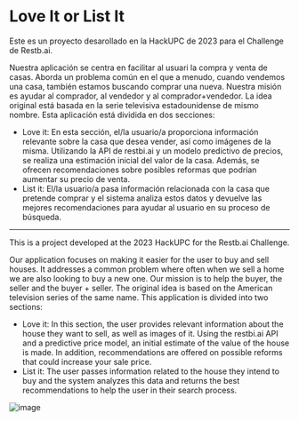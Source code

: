 # Love It or List It

Este es un proyecto desarollado en la HackUPC de 2023 para el Challenge de Restb.ai.

Nuestra aplicación se centra en facilitar al usuari la compra y venta de casas. Aborda un problema común en el que a menudo, cuando vendemos una casa, también estamos buscando comprar una nueva. Nuestra misión es ayudar al comprador, al vendedor y al comprador+vendedor. La idea original está basada en la serie televisiva estadounidense de mismo nombre. Esta aplicación está dividida en dos secciones:
<ul>
  <li>Love it: En esta sección, el/la usuario/a proporciona información relevante sobre la casa que desea vender, así como imágenes de la misma. Utilizando la API de restbi.ai y un modelo predictivo de precios, se realiza una estimación inicial del valor de la casa. Además, se ofrecen recomendaciones sobre posibles reformas que podrían aumentar su precio de venta.</li>
  <li>List it: El/la usuario/a pasa información relacionada con la casa que pretende comprar y el sistema analiza estos datos y devuelve las mejores recomendaciones para ayudar al usuario en su proceso de búsqueda.</li>
 </ul>
 
 ___
 
 This is a project developed at the 2023 HackUPC for the Restb.ai Challenge.

Our application focuses on making it easier for the user to buy and sell houses. It addresses a common problem where often when we sell a home we are also looking to buy a new one. Our mission is to help the buyer, the seller and the buyer + seller. The original idea is based on the American television series of the same name. This application is divided into two sections:
<ul>
<li>Love it: In this section, the user provides relevant information about the house they want to sell, as well as images of it. Using the restbi.ai API and a predictive price model, an initial estimate of the value of the house is made. In addition, recommendations are offered on possible reforms that could increase your sale price.</li>
<li>List it: The user passes information related to the house they intend to buy and the system analyzes this data and returns the best recommendations to help the user in their search process.</li>
 </ul>


![image](https://github.com/orlandoroldan/LoveItorListIt/assets/103830755/89858239-58fa-4f6b-8cbf-3fb946963205)
